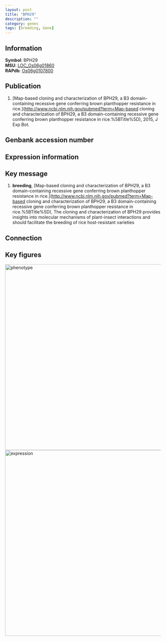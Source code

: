 ```yaml
---
layout: post
title: "BPH29"
description: ""
category: genes
tags: [breeding, Gene]
---
```


## Information
__Symbol__: BPH29  
__MSU__: [LOC_Os06g01860](http://rice.plantbiology.msu.edu/cgi-bin/ORF_infopage.cgi?orf=LOC_Os06g01860)  
__RAPdb__: [Os06g0107800](http://rapdb.dna.affrc.go.jp/viewer/gbrowse_details/irgsp1?name=Os06g0107800)  

## Publication
1. [Map-based cloning and characterization of BPH29, a B3 domain-containing recessive gene conferring brown planthopper resistance in rice.](http://www.ncbi.nlm.nih.gov/pubmed?term=Map-based cloning and characterization of BPH29, a B3 domain-containing recessive gene conferring brown planthopper resistance in rice.%5BTitle%5D), 2015, J Exp Bot.

## Genbank accession number

## Expression information

## Key message
1. __breeding__, [Map-based cloning and characterization of BPH29, a B3 domain-containing recessive gene conferring brown planthopper resistance in rice.](http://www.ncbi.nlm.nih.gov/pubmed?term=Map-based cloning and characterization of BPH29, a B3 domain-containing recessive gene conferring brown planthopper resistance in rice.%5BTitle%5D),  The cloning and characterization of BPH29 provides insights into molecular mechanisms of plant-insect interactions and should facilitate the breeding of rice host-resistant varieties

## Connection

## Key figures
<img src="http://ricencode.github.io/images/BPH29.pheno.png" alt="phenotype"  style="width: 600px;"/>

<img src="http://ricencode.github.io/images/BPH29.exp.png" alt="expression"  style="width: 600px;"/>



